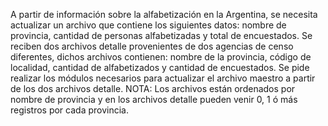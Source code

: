 A partir de información sobre la alfabetización en la Argentina, se necesita actualizar un archivo que contiene los siguientes datos: nombre de provincia, cantidad de personas alfabetizadas y total de encuestados. Se reciben dos archivos detalle provenientes de dos agencias de censo diferentes, dichos archivos contienen: nombre de la provincia, código de localidad, cantidad de alfabetizados y cantidad de encuestados. Se pide realizar los módulos necesarios para actualizar el archivo maestro a partir de los dos archivos detalle.
NOTA: Los archivos están ordenados por nombre de provincia y en los archivos detalle pueden venir 0, 1 ó más registros por cada provincia.
